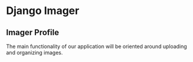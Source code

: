 # Django Imager


## Imager Profile
The main functionality of our application will be oriented around uploading and organizing images.

